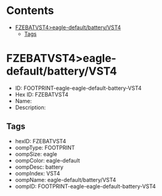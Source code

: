 



Contents
========

* [FZEBATVST4>eagle-default/battery/VST4](#fzebatvst4eagle-defaultbatteryvst4)
	* [Tags](#tags)

# FZEBATVST4>eagle-default/battery/VST4

- ID: FOOTPRINT-eagle-eagle-default-battery-VST4
- Hex ID: FZEBATVST4
- Name: 
- Description: 

## Tags

- hexID: FZEBATVST4
- oompType: FOOTPRINT
- oompSize: eagle
- oompColor: eagle-default
- oompDesc: battery
- oompIndex: VST4
- oompName: eagle-default/battery/VST4
- oompID: FOOTPRINT-eagle-eagle-default-battery-VST4
